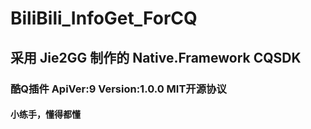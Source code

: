 # BiliBili_InfoGet_ForCQ
## 采用 Jie2GG 制作的 Native.Framework CQSDK
### 酷Q插件 ApiVer:9 Version:1.0.0 MIT开源协议
#### 小练手，懂得都懂
